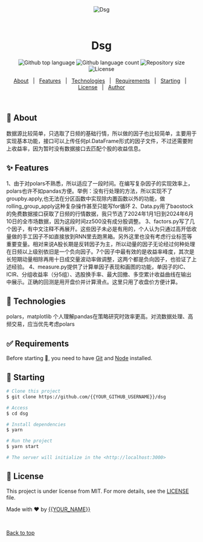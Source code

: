 <div align="center" id="top"> 
  <img src="./.github/app.gif" alt="Dsg" />

  &#xa0;

  <!-- <a href="https://dsg.netlify.app">Demo</a> -->
</div>

<h1 align="center">Dsg</h1>

<p align="center">
  <img alt="Github top language" src="https://img.shields.io/github/languages/top/{{YOUR_GITHUB_USERNAME}}/dsg?color=56BEB8">

  <img alt="Github language count" src="https://img.shields.io/github/languages/count/{{YOUR_GITHUB_USERNAME}}/dsg?color=56BEB8">

  <img alt="Repository size" src="https://img.shields.io/github/repo-size/{{YOUR_GITHUB_USERNAME}}/dsg?color=56BEB8">

  <img alt="License" src="https://img.shields.io/github/license/{{YOUR_GITHUB_USERNAME}}/dsg?color=56BEB8">

  <!-- <img alt="Github issues" src="https://img.shields.io/github/issues/{{YOUR_GITHUB_USERNAME}}/dsg?color=56BEB8" /> -->

  <!-- <img alt="Github forks" src="https://img.shields.io/github/forks/{{YOUR_GITHUB_USERNAME}}/dsg?color=56BEB8" /> -->

  <!-- <img alt="Github stars" src="https://img.shields.io/github/stars/{{YOUR_GITHUB_USERNAME}}/dsg?color=56BEB8" /> -->
</p>

<!-- Status -->

<!-- <h4 align="center"> 
	🚧  Dsg 🚀 Under construction...  🚧
</h4> 

<hr> -->

<p align="center">
  <a href="#dart-about">About</a> &#xa0; | &#xa0; 
  <a href="#sparkles-features">Features</a> &#xa0; | &#xa0;
  <a href="#rocket-technologies">Technologies</a> &#xa0; | &#xa0;
  <a href="#white_check_mark-requirements">Requirements</a> &#xa0; | &#xa0;
  <a href="#checkered_flag-starting">Starting</a> &#xa0; | &#xa0;
  <a href="#memo-license">License</a> &#xa0; | &#xa0;
  <a href="https://github.com/{{YOUR_GITHUB_USERNAME}}" target="_blank">Author</a>
</p>

<br>

## :dart: About ##

数据源比较简单，只选取了日频的基础行情，所以做的因子也比较简单，主要用于实现基本功能，接口可以上传任何pl.DataFrame形式的因子文件，不过还需要附上收益率，因为暂时没有数据接口去匹配个股的收益信息。

## :sparkles: Features ##

1、由于对polars不熟悉，所以适应了一段时间。在编写复杂因子的实现效率上，polars也许不如pandas方便。举例：没有行处理的方法，所以实现不了groupby.apply,也无法在分区函数中实现除内置函数以外的功能，做rolling_group_apply这种复杂操作甚至只能写for循环
2、Data.py用了baostock的免费数据接口获取了日频的行情数据，我只节选了2024年1月1日到2024年6月10日的全市场数据，因为这段时间zz500没有成分股调整。
3、factors.py写了几个因子，有中文注释不再展开。这些因子未必是有用的，个人认为只通过高开低收量做的手工因子不如直接放到RNN里去跑黑箱。另外这里也没有考虑行业标签等重要变量。相对来说A股长期是反转因子为主，所以动量的因子无论经过何种处理在日频以上级别依旧是一个负向因子。7个因子中最有效的是收益率峰度，其次是长短期动量相除再用十日成交量波动率做调整，这两个都是负向因子，也验证了上述经验。
4、measure.py提供了计算单因子表现和画图的功能，单因子的IC、ICIR、分组收益率（分5组）、选股换手率、最大回撤、多空累计收益曲线在输出中展示。正确的回测是用开盘价并计算滑点。这里只用了收盘价方便计算。


## :rocket: Technologies ##

polars，matplotlib
个人理解pandas在策略研究时效率更高。对流数据处理、高频交易，应当优先考虑polars

## :white_check_mark: Requirements ##

Before starting :checkered_flag:, you need to have [Git](https://git-scm.com) and [Node](https://nodejs.org/en/) installed.

## :checkered_flag: Starting ##

```bash
# Clone this project
$ git clone https://github.com/{{YOUR_GITHUB_USERNAME}}/dsg

# Access
$ cd dsg

# Install dependencies
$ yarn

# Run the project
$ yarn start

# The server will initialize in the <http://localhost:3000>
```

## :memo: License ##

This project is under license from MIT. For more details, see the [LICENSE](LICENSE.md) file.


Made with :heart: by <a href="https://github.com/{{YOUR_GITHUB_USERNAME}}" target="_blank">{{YOUR_NAME}}</a>

&#xa0;

<a href="#top">Back to top</a>
